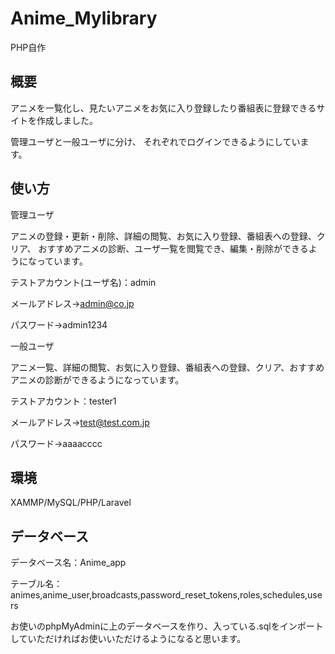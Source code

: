 # Anime_Mylibrary
PHP自作

## 概要
アニメを一覧化し、見たいアニメをお気に入り登録したり番組表に登録できるサイトを作成しました。

管理ユーザと一般ユーザに分け、
それぞれでログインできるようにしています。



## 使い方
管理ユーザ

アニメの登録・更新・削除、詳細の閲覧、お気に入り登録、番組表への登録、クリア、
おすすめアニメの診断、ユーザ一覧を閲覧でき、編集・削除ができるようになっています。

テストアカウント(ユーザ名)：admin

メールアドレス→admin@co.jp

パスワード→admin1234

一般ユーザ

アニメ一覧、詳細の閲覧、お気に入り登録、番組表への登録、クリア、おすすめアニメの診断ができるようになっています。

テストアカウント：tester1

メールアドレス→test@test.com.jp

パスワード→aaaacccc

## 環境
XAMMP/MySQL/PHP/Laravel


## データベース

データベース名：Anime_app 

テーブル名：animes,anime_user,broadcasts,password_reset_tokens,roles,schedules,users

お使いのphpMyAdminに上のデータベースを作り、入っている.sqlをインポートしていただければお使いいただけるようになると思います。
